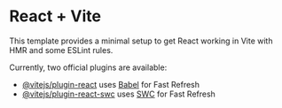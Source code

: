 # React + Vite

This template provides a minimal setup to get React working in Vite with HMR and some ESLint rules.

Currently, two official plugins are available:

- [@vitejs/plugin-react](https://vitejs.dev/plugin-react) uses [Babel](https://babeljs.io/) for Fast Refresh
- [@vitejs/plugin-react-swc](https://vitejs.dev/plugin-react-swc) uses [SWC](https://swc.rs/) for Fast Refresh



